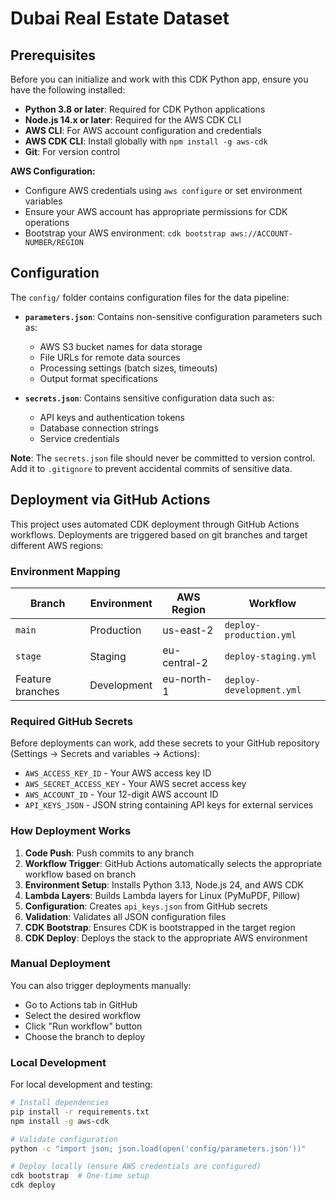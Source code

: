 
# Dubai Real Estate Dataset

## Prerequisites

Before you can initialize and work with this CDK Python app, ensure you have the following installed:

- **Python 3.8 or later**: Required for CDK Python applications
- **Node.js 14.x or later**: Required for the AWS CDK CLI
- **AWS CLI**: For AWS account configuration and credentials
- **AWS CDK CLI**: Install globally with `npm install -g aws-cdk`
- **Git**: For version control

**AWS Configuration:**
- Configure AWS credentials using `aws configure` or set environment variables
- Ensure your AWS account has appropriate permissions for CDK operations
- Bootstrap your AWS environment: `cdk bootstrap aws://ACCOUNT-NUMBER/REGION`

## Configuration

The `config/` folder contains configuration files for the data pipeline:

- **`parameters.json`**: Contains non-sensitive configuration parameters such as:
  - AWS S3 bucket names for data storage
  - File URLs for remote data sources
  - Processing settings (batch sizes, timeouts)
  - Output format specifications

- **`secrets.json`**: Contains sensitive configuration data such as:
  - API keys and authentication tokens
  - Database connection strings
  - Service credentials

**Note**: The `secrets.json` file should never be committed to version control. Add it to `.gitignore` to prevent accidental commits of sensitive data.

## Deployment via GitHub Actions

This project uses automated CDK deployment through GitHub Actions workflows. Deployments are triggered based on git branches and target different AWS regions:

### Environment Mapping

| Branch | Environment | AWS Region | Workflow |
|--------|-------------|------------|----------|
| `main` | Production | us-east-2 | `deploy-production.yml` |
| `stage` | Staging | eu-central-2 | `deploy-staging.yml` |
| Feature branches | Development | eu-north-1 | `deploy-development.yml` |

### Required GitHub Secrets

Before deployments can work, add these secrets to your GitHub repository (Settings → Secrets and variables → Actions):

- `AWS_ACCESS_KEY_ID` - Your AWS access key ID
- `AWS_SECRET_ACCESS_KEY` - Your AWS secret access key  
- `AWS_ACCOUNT_ID` - Your 12-digit AWS account ID
- `API_KEYS_JSON` - JSON string containing API keys for external services

### How Deployment Works

1. **Code Push**: Push commits to any branch
2. **Workflow Trigger**: GitHub Actions automatically selects the appropriate workflow based on branch
3. **Environment Setup**: Installs Python 3.13, Node.js 24, and AWS CDK
4. **Lambda Layers**: Builds Lambda layers for Linux (PyMuPDF, Pillow)
5. **Configuration**: Creates `api_keys.json` from GitHub secrets
6. **Validation**: Validates all JSON configuration files
7. **CDK Bootstrap**: Ensures CDK is bootstrapped in the target region
8. **CDK Deploy**: Deploys the stack to the appropriate AWS environment

### Manual Deployment

You can also trigger deployments manually:
- Go to Actions tab in GitHub
- Select the desired workflow
- Click "Run workflow" button
- Choose the branch to deploy

### Local Development

For local development and testing:
```bash
# Install dependencies
pip install -r requirements.txt
npm install -g aws-cdk

# Validate configuration
python -c "import json; json.load(open('config/parameters.json'))"

# Deploy locally (ensure AWS credentials are configured)
cdk bootstrap  # One-time setup
cdk deploy
```

